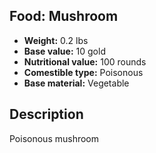 ## Food: Mushroom

- **Weight:** 0.2 lbs
- **Base value:** 10 gold
- **Nutritional value:** 100 rounds
- **Comestible type:** Poisonous
- **Base material:** Vegetable

## Description

Poisonous mushroom
